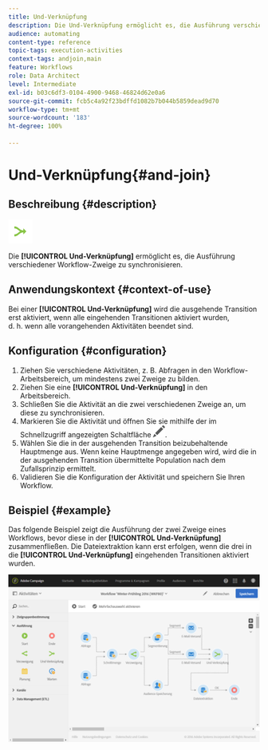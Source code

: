 ```yaml
---
title: Und-Verknüpfung
description: Die Und-Verknüpfung ermöglicht es, die Ausführung verschiedener Workflow-Zweige zu synchronisieren.
audience: automating
content-type: reference
topic-tags: execution-activities
context-tags: andjoin,main
feature: Workflows
role: Data Architect
level: Intermediate
exl-id: b03c6df3-0104-4900-9468-46824d62e0a6
source-git-commit: fcb5c4a92f23bdffd1082b7b044b5859dead9d70
workflow-type: tm+mt
source-wordcount: '183'
ht-degree: 100%

---
```


# Und-Verknüpfung{#and-join}

## Beschreibung {#description}

![](assets/and_join.png)

Die **[!UICONTROL Und-Verknüpfung]** ermöglicht es, die Ausführung verschiedener Workflow-Zweige zu synchronisieren.

## Anwendungskontext {#context-of-use}

Bei einer **[!UICONTROL Und-Verknüpfung]** wird die ausgehende Transition erst aktiviert, wenn alle eingehenden Transitionen aktiviert wurden, d. h. wenn alle vorangehenden Aktivitäten beendet sind.

## Konfiguration {#configuration}

1. Ziehen Sie verschiedene Aktivitäten, z. B. Abfragen in den Workflow-Arbeitsbereich, um mindestens zwei Zweige zu bilden.
1. Ziehen Sie eine **[!UICONTROL Und-Verknüpfung]** in den Arbeitsbereich.
1. Schließen Sie die Aktivität an die zwei verschiedenen Zweige an, um diese zu synchronisieren.
1. Markieren Sie die Aktivität und öffnen Sie sie mithilfe der im Schnellzugriff angezeigten Schaltfläche ![](assets/edit_darkgrey-24px.png).
1. Wählen Sie die in der ausgehenden Transition beizubehaltende Hauptmenge aus. Wenn keine Hauptmenge angegeben wird, wird die in der ausgehenden Transition übermittelte Population nach dem Zufallsprinzip ermittelt.
1. Validieren Sie die Konfiguration der Aktivität und speichern Sie Ihren Workflow.

## Beispiel  {#example}

Das folgende Beispiel zeigt die Ausführung der zwei Zweige eines Workflows, bevor diese in der **[!UICONTROL Und-Verknüpfung]** zusammenfließen. Die Dateiextraktion kann erst erfolgen, wenn die drei in die **[!UICONTROL Und-Verknüpfung]** eingehenden Transitionen aktiviert wurden.

![](assets/wkf_and-join_example.png)
